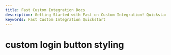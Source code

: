 ```yaml
---
title: Fast Custom Integration Docs
description: Getting Started with Fast on Custom Integration! Quickstart
keywords: Fast Custom Integration Quickstart
---
```


# custom login button styling
